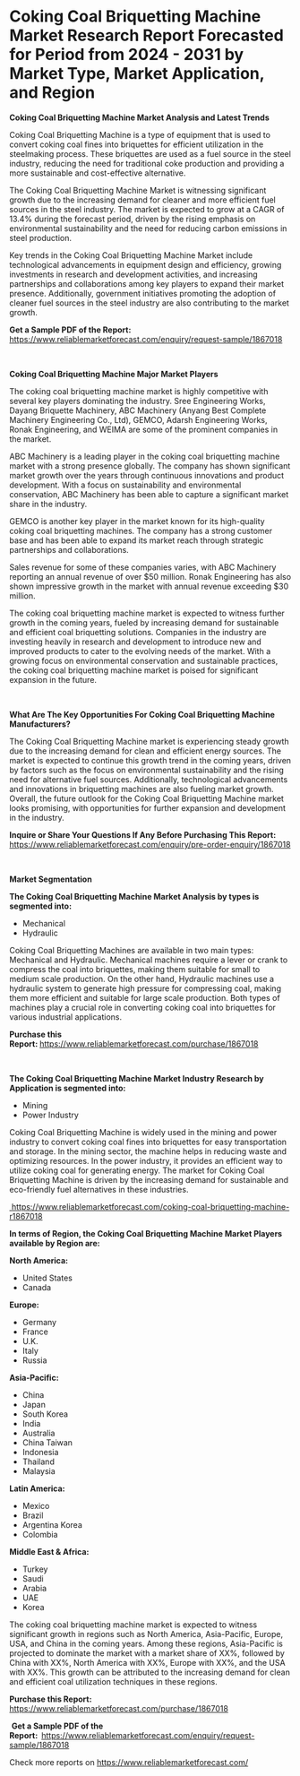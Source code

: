 <p><h1>Coking Coal Briquetting Machine Market Research Report Forecasted for Period from 2024 -  2031 by Market Type, Market Application, and Region</h1></p><p><strong>Coking Coal Briquetting Machine Market Analysis and Latest Trends</strong></p>
<p><p>Coking Coal Briquetting Machine is a type of equipment that is used to convert coking coal fines into briquettes for efficient utilization in the steelmaking process. These briquettes are used as a fuel source in the steel industry, reducing the need for traditional coke production and providing a more sustainable and cost-effective alternative.</p><p>The Coking Coal Briquetting Machine Market is witnessing significant growth due to the increasing demand for cleaner and more efficient fuel sources in the steel industry. The market is expected to grow at a CAGR of 13.4% during the forecast period, driven by the rising emphasis on environmental sustainability and the need for reducing carbon emissions in steel production.</p><p>Key trends in the Coking Coal Briquetting Machine Market include technological advancements in equipment design and efficiency, growing investments in research and development activities, and increasing partnerships and collaborations among key players to expand their market presence. Additionally, government initiatives promoting the adoption of cleaner fuel sources in the steel industry are also contributing to the market growth.</p></p>
<p><strong>Get a Sample PDF of the Report:&nbsp;</strong> <a href="https://www.reliablemarketforecast.com/enquiry/request-sample/1867018">https://www.reliablemarketforecast.com/enquiry/request-sample/1867018</a></p>
<p>&nbsp;</p>
<p><strong>Coking Coal Briquetting Machine Major Market Players</strong></p>
<p><p>The coking coal briquetting machine market is highly competitive with several key players dominating the industry. Sree Engineering Works, Dayang Briquette Machinery, ABC Machinery (Anyang Best Complete Machinery Engineering Co., Ltd), GEMCO, Adarsh Engineering Works, Ronak Engineering, and WEIMA are some of the prominent companies in the market.</p><p>ABC Machinery is a leading player in the coking coal briquetting machine market with a strong presence globally. The company has shown significant market growth over the years through continuous innovations and product development. With a focus on sustainability and environmental conservation, ABC Machinery has been able to capture a significant market share in the industry.</p><p>GEMCO is another key player in the market known for its high-quality coking coal briquetting machines. The company has a strong customer base and has been able to expand its market reach through strategic partnerships and collaborations.</p><p>Sales revenue for some of these companies varies, with ABC Machinery reporting an annual revenue of over $50 million. Ronak Engineering has also shown impressive growth in the market with annual revenue exceeding $30 million.</p><p>The coking coal briquetting machine market is expected to witness further growth in the coming years, fueled by increasing demand for sustainable and efficient coal briquetting solutions. Companies in the industry are investing heavily in research and development to introduce new and improved products to cater to the evolving needs of the market. With a growing focus on environmental conservation and sustainable practices, the coking coal briquetting machine market is poised for significant expansion in the future.</p></p>
<p>&nbsp;</p>
<p><strong>What Are The Key Opportunities For Coking Coal Briquetting Machine Manufacturers?</strong></p>
<p><p>The Coking Coal Briquetting Machine market is experiencing steady growth due to the increasing demand for clean and efficient energy sources. The market is expected to continue this growth trend in the coming years, driven by factors such as the focus on environmental sustainability and the rising need for alternative fuel sources. Additionally, technological advancements and innovations in briquetting machines are also fueling market growth. Overall, the future outlook for the Coking Coal Briquetting Machine market looks promising, with opportunities for further expansion and development in the industry.</p></p>
<p><strong>Inquire or Share Your Questions If Any Before Purchasing This Report:</strong> <a href="https://www.reliablemarketforecast.com/enquiry/pre-order-enquiry/1867018">https://www.reliablemarketforecast.com/enquiry/pre-order-enquiry/1867018</a></p>
<p>&nbsp;</p>
<p><strong>Market Segmentation</strong></p>
<p><strong>The Coking Coal Briquetting Machine Market Analysis by types is segmented into:</strong></p>
<p><ul><li>Mechanical</li><li>Hydraulic</li></ul></p>
<p><p>Coking Coal Briquetting Machines are available in two main types: Mechanical and Hydraulic. Mechanical machines require a lever or crank to compress the coal into briquettes, making them suitable for small to medium scale production. On the other hand, Hydraulic machines use a hydraulic system to generate high pressure for compressing coal, making them more efficient and suitable for large scale production. Both types of machines play a crucial role in converting coking coal into briquettes for various industrial applications.</p></p>
<p><strong>Purchase this Report:&nbsp;</strong><a href="https://www.reliablemarketforecast.com/purchase/1867018">https://www.reliablemarketforecast.com/purchase/1867018</a></p>
<p>&nbsp;</p>
<p><strong>The Coking Coal Briquetting Machine Market Industry Research by Application is segmented into:</strong></p>
<p><ul><li>Mining</li><li>Power Industry</li></ul></p>
<p><p>Coking Coal Briquetting Machine is widely used in the mining and power industry to convert coking coal fines into briquettes for easy transportation and storage. In the mining sector, the machine helps in reducing waste and optimizing resources. In the power industry, it provides an efficient way to utilize coking coal for generating energy. The market for Coking Coal Briquetting Machine is driven by the increasing demand for sustainable and eco-friendly fuel alternatives in these industries.</p></p>
<p><a href="https://www.reliablemarketforecast.com/coking-coal-briquetting-machine-r1867018">&nbsp;https://www.reliablemarketforecast.com/coking-coal-briquetting-machine-r1867018</a></p>
<p><strong>In terms of Region, the Coking Coal Briquetting Machine Market Players available by Region are:</strong></p>
<p>
    <p> <strong> North America: </strong>
        <ul>
            <li>United States</li>
            <li>Canada</li>
        </ul>
        </p> 
    <p> <strong> Europe: </strong>
        <ul>
            <li>Germany</li>
            <li>France</li>
            <li>U.K.</li>
            <li>Italy</li>
            <li>Russia</li>
        </ul>
        </p> 
    <p> <strong> Asia-Pacific: </strong>
        <ul>
            <li>China</li>
            <li>Japan</li>
            <li>South Korea</li>
            <li>India</li>
            <li>Australia</li>
            <li>China Taiwan</li>
            <li>Indonesia</li>
            <li>Thailand</li>
            <li>Malaysia</li>
        </ul>
        </p> 
    <p> <strong> Latin America: </strong>
        <ul>
            <li>Mexico</li>
            <li>Brazil</li>
            <li>Argentina Korea</li>
            <li>Colombia</li>
        </ul>
        </p> 
    <p> <strong> Middle East & Africa: </strong>
        <ul>
            <li>Turkey</li>
            <li>Saudi</li>
            <li>Arabia</li>
            <li>UAE</li>
            <li>Korea</li>
        </ul>
    </p>
    </p>
<p><p>The coking coal briquetting machine market is expected to witness significant growth in regions such as North America, Asia-Pacific, Europe, USA, and China in the coming years. Among these regions, Asia-Pacific is projected to dominate the market with a market share of XX%, followed by China with XX%, North America with XX%, Europe with XX%, and the USA with XX%. This growth can be attributed to the increasing demand for clean and efficient coal utilization techniques in these regions.</p></p>
<p><strong>Purchase this Report: </strong><a href="https://www.reliablemarketforecast.com/purchase/1867018">https://www.reliablemarketforecast.com/purchase/1867018</a></p>
<p>&nbsp;<strong>Get a Sample PDF of the Report:&nbsp;&nbsp;</strong><a href="https://www.reliablemarketforecast.com/enquiry/request-sample/1867018">https://www.reliablemarketforecast.com/enquiry/request-sample/1867018</a></p>
<p><strong></strong></p>
<p>Check more reports on <a href="https://www.reliablemarketforecast.com/">https://www.reliablemarketforecast.com/</a></p>